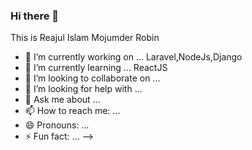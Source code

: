 ### Hi there 👋


This is Reajul Islam Mojumder Robin

- 🔭 I’m currently working on ... Laravel,NodeJs,Django
- 🌱 I’m currently learning ... ReactJS
- 👯 I’m looking to collaborate on ...
- 🤔 I’m looking for help with ...
- 💬 Ask me about ...
- 📫 How to reach me: ...
- 😄 Pronouns: ...
- ⚡ Fun fact: ...
-->
